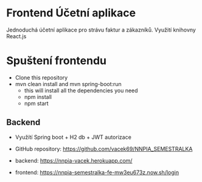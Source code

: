 # Frontend Účetní aplikace

Jednoduchá účetní aplikace pro strávu faktur a zákazníků. 
Využití knihovny React.js


# Spuštení frontendu
- Clone this repository
- mvn clean install and mvn spring-boot:run
    - this will install all the dependencies you need
    - npm install 
    - npm start

## Backend 
- Využítí Spring boot + H2 db + JWT autorizace
- GitHub repository: https://github.com/vacek69/NNPIA_SEMESTRALKA

- backend: https://nnpia-vacek.herokuapp.com/ 
- frontend: https://nnpia-semestralka-fe-mw3eu673z.now.sh/login
